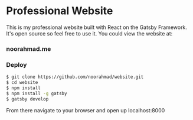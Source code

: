 # Professional Website



This is my professional website built with React on the Gatsby Framework. It's open source so feel free to use it. You could view the website at:
### noorahmad.me
### Deploy

```sh
$ git clone https://github.com/noorahmad/website.git
$ cd website
$ npm install
$ npm install -g gatsby
$ gatsby develop
```
From there navigate to your browser and open up localhost:8000
